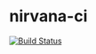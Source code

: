 nirvana-ci
==========
[![Build Status](https://secure.travis-ci.org/jcai/nirvana-ci.svg?branch=master)](https://travis-ci.org/jcai/nirvana-ci)
